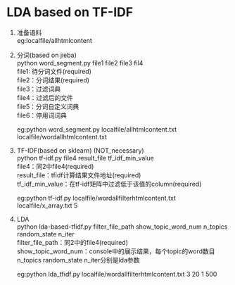 # LDA based on TF-IDF

1. 准备语料 <br>
    eg:localfile/allhtmlcontent

2. 分词(based on jieba)<br>
    python word_segment.py file1 file2 file3 fil4<br>
    file1: 待分词文件(required)<br>
    file2：分词结果(required)<br>
    file3：过滤词典<br>
    file4：过滤后的文件<br>
    file5：分词自定义词典<br>
    file6：停用词词典<br>

    eg:python word_segment.py localfile/allhtmlcontent.txt localfile/wordallhtmlcontent.txt 

3. TF-IDF(based on sklearn) (NOT_necessary)<br>
    python tf-idf.py file4 result_file tf_idf_min_value<br>
    file4：同2中file4(required)<br>
    result_file：tfidf计算结果文件地址(required)<br>
    tf_idf_min_value：在tf-idf矩阵中过滤低于该值的column(required)<br>

    eg:python tf-idf.py localfile/wordallfilterhtmlcontent.txt localfile/x_array.txt 5

4. LDA<br>
    python lda-based-tfidf.py filter_file_path show_topic_word_num n_topics random_state n_iter<br>
    filter_file_path：同2中的file4(required)<br>
    show_topic_word_num：console中的展示结果，每个topic的word数目<br>
    n_topics random_state n_iter分别是lda参数<br>

    eg:python lda_tfidf.py localfile/wordallfilterhtmlcontent.txt 3 20 1 500<br>